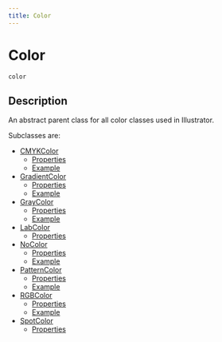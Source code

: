 ```yaml
---
title: Color
---
```

# Color

`color`

## Description

An abstract parent class for all color classes used in Illustrator.

Subclasses are:

- [CMYKColor](../CMYKColor)
    - [Properties](../cmykcolor#properties)
    - [Example](../cmykcolor#example)
- [GradientColor](../GradientColor)
    - [Properties](../gradientcolor#properties)
    - [Example](../gradientcolor#example)
- [GrayColor](../GrayColor)
    - [Properties](../graycolor#properties)
    - [Example](../graycolor#example)
- [LabColor](../LabColor)
    - [Properties](../labcolor#properties)
- [NoColor](../NoColor)
    - [Properties](../nocolor#properties)
    - [Example](../nocolor#example)
- [PatternColor](../PatternColor)
    - [Properties](../patterncolor#properties)
    - [Example](../patterncolor#example)
- [RGBColor](../RGBColor)
    - [Properties](../rgbcolor#properties)
    - [Example](../rgbcolor#example)
- [SpotColor](../SpotColor)
    - [Properties](../spotcolor#properties)

